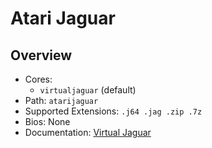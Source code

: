 # Atari Jaguar

## Overview

- Cores:
  - `virtualjaguar` (default)
- Path: `atarijaguar`
- Supported Extensions: `.j64 .jag .zip .7z`
- Bios: None
- Documentation: [Virtual Jaguar](https://docs.libretro.com/library/virtual_jaguar/)
